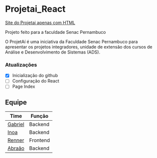 # Projetai_React
[Site do Projetai apenas com HTML ](https://projetai.com/)

<p>Projeto feito para a faculdade Senac Pernambuco<p>
O ProjetAí é uma iniciativa da Faculdade Senac Pernambuco para apresentar os projetos integradores, unidade de extensão dos cursos de Análise e Desenvolvimento de Sistemas (ADS).
 
### Atualizações
- [x] Inicialização do github
- [ ] Configuração do React
- [ ] Page Index

## Equipe

Time      | Função
--------- | ------
[Gabriel](https://github.com/gmadeiradev)| Backend
[Inoa](https://github.com/InoaPSilva) | Backend
[Renner](https://github.com/RennerFox) | Frontend
[Abraão](https://github.com/abraaop) | Backend
 
